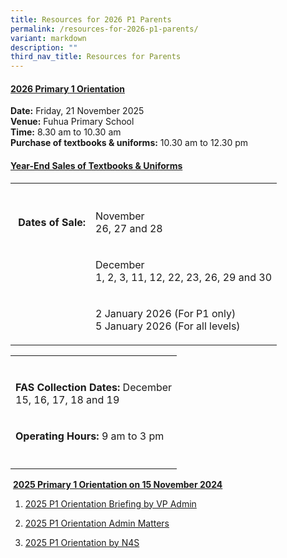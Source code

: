 ```yaml
---
title: Resources for 2026 P1 Parents
permalink: /resources-for-2026-p1-parents/
variant: markdown
description: ""
third_nav_title: Resources for Parents
---
```

<h4><strong><u>2026 Primary 1 Orientation</u></strong></h4>
<p><strong>Date:</strong> Friday, 21 November 2025
<br><strong>Venue:</strong> Fuhua Primary School
<br><strong>Time:</strong> 8.30 am to 10.30 am
<br><strong>Purchase of textbooks &amp; uniforms:</strong> 10.30 am to 12.30
pm</p>
<h4><strong><u>Year-End Sales of Textbooks &amp; Uniforms</u></strong></h4>
<table style="minWidth: 50px">
<colgroup>
<col>
<col>
</colgroup>
<tbody>
<tr>
<th rowspan="1" colspan="1">
<p></p>
</th>
<th rowspan="1" colspan="1">
<p></p>
</th>
</tr>
<tr>
<td rowspan="1" colspan="1">
<p><strong>&nbsp;Dates of Sale:</strong>
</p>
</td>
<td rowspan="1" colspan="1">
<p>November <br>26, 27 and 28 </p>
</td>
</tr>
<tr>
<td rowspan="1" colspan="1">
<p></p>
</td>
<td rowspan="1" colspan="1">
<p>December <br> 1, 2, 3, 11, 12, 22, 23, 26, 29 and 30 </p>
</td>
</tr>
<tr>
<td rowspan="1" colspan="1">
<p></p>
</td>
<td rowspan="1" colspan="1">
<p>2 January 2026 (For P1 only)
<br>5 January 2026 (For all levels)
</p></td>
</tr>
</tbody>
</table>
<table style="minWidth: 25px">
<colgroup>
<col>
</colgroup>
<tbody>
<tr>
<td rowspan="1" colspan="1">
<p></p>
</td>
</tr>
<tr>
<td rowspan="1" colspan="1">
<p><strong>FAS Collection Dates:</strong> December <br> 15, 16, 17, 18 and 19 </p>
</td>
</tr>
<tr>
<td rowspan="1" colspan="1">
<p><strong>Operating Hours:</strong> 9 am to 3 pm</p>
</td>
</tr>
<tr>
<td rowspan="1" colspan="1">
<p></p>
</td>
</tr>
</tbody>
</table>
<p>&nbsp;<strong><u>2025 Primary 1 Orientation on 15 November 2024</u></strong>
</p>
<ol data-tight="true" class="tight">
<li>
<p><a href="/files/Resource for Parents/Resources for 2025 P1 parents/1__P1_2025_Orientation___VPA_BRIEFING.pdf" rel="noopener nofollow" target="_blank">2025 P1 Orientation Briefing by VP Admin</a>
</p>
</li>
<li>
<p><a href="/files/Resource for Parents/Resources for 2025 P1 parents/3__FHPS_P1_2025_Orientation_Admin_Matters.pdf" rel="noopener nofollow" target="_blank">2025 P1 Orientation Admin Matters</a>
</p>
</li>
<li>
<p><a href="/files/Resource for Parents/Resources for 2025 P1 parents/2__2025_P1_Orientation_N4S_20241115.pdf" rel="noopener nofollow" target="_blank">2025 P1 Orientation by N4S</a>
</p>
</li>
</ol>
<p>&nbsp;</p>